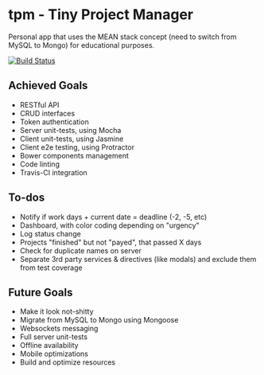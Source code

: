# tpm - Tiny Project Manager

Personal app that uses the MEAN stack concept (need to switch from MySQL to Mongo) for educational purposes.

[![Build Status](https://travis-ci.org/andreipfeiffer/tpm.svg?branch=master)](https://travis-ci.org/andreipfeiffer/tpm)

## Achieved Goals

* RESTful API
* CRUD interfaces
* Token authentication
* Server unit-tests, using Mocha
* Client unit-tests, using Jasmine
* Client e2e testing, using Protractor
* Bower components management
* Code linting
* Travis-CI integration

## To-dos

* Notify if work days + current date = deadline (-2, -5, etc)
* Dashboard, with color coding depending on "urgency"
* Log status change
* Projects "finished" but not "payed", that passed X days
* Check for duplicate names on server
* Separate 3rd party services & directives (like modals) and exclude them from test coverage

## Future Goals

* Make it look not-shitty
* Migrate from MySQL to Mongo using Mongoose
* Websockets messaging
* Full server unit-tests
* Offline availability
* Mobile optimizations
* Build and optimize resources

